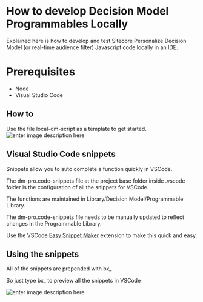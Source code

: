 # How to develop Decision Model Programmables Locally

Explained here is how to develop and test Sitecore Personalize Decision Model (or real-time audience filter) Javascript code locally in an IDE.


# Prerequisites

* Node 
* Visual Studio Code 

## How to

Use the file local-dm-script as a template to get started.
![enter image description here](https://i.ibb.co/ch8yCFT/Screenshot-2022-11-23-at-09-50-21.png)

## Visual Studio Code  snippets

Snippets allow you to auto complete a function quickly in VSCode.

The dm-pro.code-snippets file at the project base folder inside .vscode folder is the configuration of all the snippets for VSCode.

The functions are maintained in Library/Decision Model/Programmable Library.

The dm-pro.code-snippets file needs to be manually updated to reflect changes in the Programmable Library.

Use the VSCode [Easy Snippet Maker](https://marketplace.visualstudio.com/items?itemName=tariky.easy-snippet-maker) extension to make this quick and easy.


## Using the snippets

All of the snippets are prepended with bx_ 

So just type bx_ to preview all the snippets in VSCode

![enter image description here](https://i.ibb.co/Zx47Tbf/Screenshot-2022-11-23-at-09-58-09.png)
